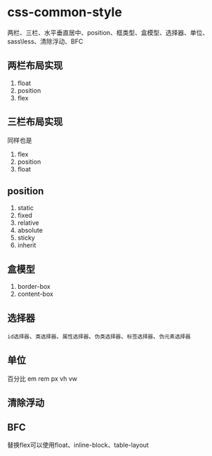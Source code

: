 # css-common-style
两栏、三栏、水平垂直居中、position、框类型、盒模型、选择器、单位、sass\less、清除浮动、BFC
## 两栏布局实现 
1. float 
2. position  
3. flex
## 三栏布局实现
同样也是
1. flex
2. position
3. float
## position
1. static
2. fixed
3. relative
4. absolute
5. sticky
6. inherit
## 盒模型
1. border-box
2. content-box
## 选择器
`id选择器`、`类选择器`、`属性选择器`、`伪类选择器`、`标签选择器`、`伪元素选择器`
## 单位
百分比
em
rem
px
vh
vw
## 清除浮动
## BFC
替换flex可以使用float、inline-block、table-layout
